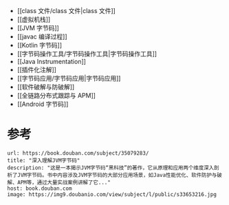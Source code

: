 - [[class 文件/class 文件|class 文件]]
- [[虚拟机栈]]
- [[JVM 字节码]]
- [[javac 编译过程]]
- [[Kotlin 字节码]]
- [[字节码操作工具/字节码操作工具|字节码操作工具]]
- [[Java Instrumentation]]
- [[插件化注解]]
- [[字节码应用/字节码应用|字节码应用]]
- [[软件破解与防破解]]
- [[全链路分布式跟踪与 APM]]
- [[Android 字节码]]
# 参考

```cardlink
url: https://book.douban.com/subject/35079283/
title: "深入理解JVM字节码"
description: "这是一本揭示JVM字节码“黑科技”的著作，它从原理和应用两个维度深入剖析了JVM字节码。书中内容涉及JVM字节码的大部分应用场景，如Java性能优化、软件防护与破解、APM等，通过大量实战案例讲解了它..."
host: book.douban.com
image: https://img9.doubanio.com/view/subject/l/public/s33653216.jpg
```
